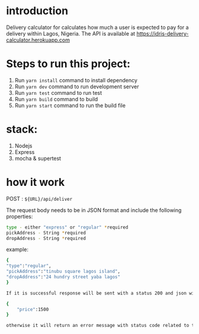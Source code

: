 # introduction

Delivery calculator for calculates how much a user is expected to pay for a delivery within Lagos, Nigeria.
The API is available at https://idris-delivery-calculator.herokuapp.com

# Steps to run this project:

1. Run `yarn install` command to install dependency
2. Run `yarn dev` command to run development server
3. Run `yarn test` command to run test
4. Run `yarn build` command to build
5. Run `yarn start` command to run the build file

# stack:

1. Nodejs
2. Express
3. mocha & supertest

# how it work

POST : `${URL}/api/deliver`

The request body needs to be in JSON format and include the following properties:

```bash
type - either "express" or "regular" *required
pickAddress - String *required
dropAddress - String *required
```

example:

```bash
{
"type":"regular",
"pickAddress":"tinubu square lagos island",
"dropAddress":"24 hundry street yaba lagos"
}

If it is successful response will be sent with a status 200 and json with price:

{
    "price":1500
}

otherwise it will return an error message with status code related to the error type:


```
